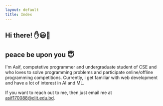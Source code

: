 ```yaml
---
layout: default
title: Index
---
```


<!--
<div class="posts">
  {% for post in paginator.posts %}
    {% if post.pinned %}
      <div class="post">
        <h1 class="post-title">
          <a href="{{ site.baseurl }}{{ post.url }}">
            {{ post.title }}
          </a>
        </h1>
        <div class="hr"></div>
        <span class="post-date">{{ post.date | date_to_long_string }}</span>
          {{ post.content }}
      </div>
      <hr>
    {% endif %}
  {% endfor %}
-->
<!--
  {% for post in paginator.posts %}
    {% unless post.pinned %}
      {% if post == site.posts.first %}
        <div class="lead alert">
          <i class="fas fa-exclamation-circle"></i> &nbsp; Newest Post
        </div>
      {% endif %}
      <div class="post">
        <h1 class="post-title">
          <a href="{{ site.baseurl }}{{ post.url }}">
            {{ post.title }}
          </a>
        </h1>
        <div class="hr"></div>
        <span class="post-date">{{ post.date | date_to_long_string }}</span>
          {{ post.content }}
      </div>
      {% if post != paginator.posts.last %}
        <hr>
      {% endif %}
    {% endunless %}
  {% endfor %}
</div>
-->
## Hi there! ✋😃🤚
## peace be upon you 😇
I'm Asif, competetive programmer and undergraduate student of CSE and who loves to solve programming problems and participate online/offline programming competitions. Currently, i get familiar with web development and have a lot of interest in AI and ML.

If you want to reach out to me, then just email me at [asif170088@diit.edu.bd](https://asifjoardar.github.io/).


<!--
**asifjoardar/asifjoardar** is a ✨ _special_ ✨ repository because its `README.md` (this file) appears on your GitHub profile.

Here are some ideas to get you started:

- 🔭 I’m currently working on ...
- 🌱 I’m currently learning ...
- 👯 I’m looking to collaborate on ...
- 🤔 I’m looking for help with ...
- 💬 Ask me about ...
- 📫 How to reach me: ...
- 😄 Pronouns: ...
- ⚡ Fun fact: ...
-->
<!--
<div class="pagination">
  {% if paginator.next_page %}
    <a class="pagination-item older" href="{{ site.baseurl }}/page{{paginator.next_page}}"><i class="fas fa-arrow-left"></i> &nbsp; Older</a>
  {% else %}
    <span class="pagination-item older">Older</span>
  {% endif %}
  {% if paginator.previous_page %}
    {% if paginator.page == 2 %}
      <a class="pagination-item newer" href="{{ site.baseurl }}/">Newer &nbsp; <i class="fas fa-arrow-right"></i></a>
    {% else %}
      <a class="pagination-item newer" href="{{ site.baseurl }}/page{{paginator.previous_page}}">Newer &nbsp; <i class="fas fa-arrow-right"></i></a>
    {% endif %}
  {% else %}
    <span class="pagination-item newer">Newer</span>
  {% endif %}
</div>
<div class="only-mobile alert">
  <a href="#" class="underline">Back to Top &nbsp; <i class="fa fa-arrow-circle-up"></i></a>
</div>
-->
